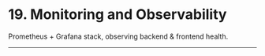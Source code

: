 # 19. Monitoring and Observability
Prometheus + Grafana stack, observing backend & frontend health.  

---
